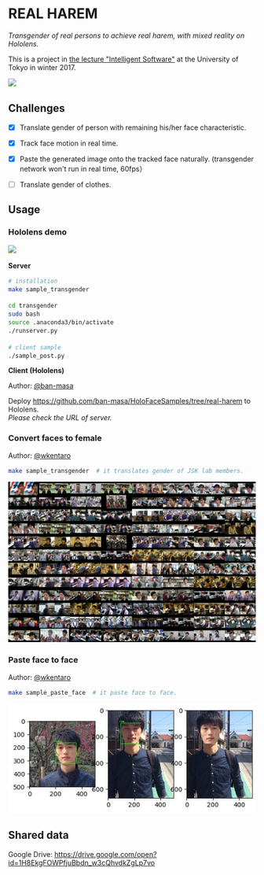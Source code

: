 # REAL HAREM

*Transgender of real persons to achieve real harem, with mixed reality on Hololens.*

This is a project in
[the lecture "Intelligent Software"](http://www.mi.t.u-tokyo.ac.jp/ushiku/lectures/is/)
at the University of Tokyo in winter 2017.

<img src="https://drive.google.com/uc?id=1TiDzASgw_E70PSEJIX5rvML-uQ83a9_8" />


## Challenges

- [x] Translate gender of person with remaining his/her face characteristic.
- [x] Track face motion in real time.
- [x] Paste the generated image onto the tracked face naturally. (transgender network won't run in real time, 60fps）
- [ ] Translate gender of clothes.


## Usage


### Hololens demo

![](https://drive.google.com/uc?id=174cjyuSrj47D5s_xmSQnbSmXM75WcvHG)

**Server**

```bash
# installation
make sample_transgender

cd transgender
sudo bash
source .anaconda3/bin/activate
./runserver.py

# client sample
./sample_post.py
```

**Client (Hololens)**

Author: [@ban-masa](https://github.com/ban-masa)

Deploy https://github.com/ban-masa/HoloFaceSamples/tree/real-harem to Hololens.  
*Please check the URL of server.*


### Convert faces to female

Author: [@wkentaro](https://github.com/wkentaro)

```bash
make sample_transgender  # it translates gender of JSK lab members.
```

![](.readme/stargan_transgender_jsk.jpg)


### Paste face to face

Author: [@wkentaro](https://github.com/wkentaro)

```bash
make sample_paste_face  # it paste face to face.
```

![](.readme/face2face_wkentaro.jpg)


## Shared data

Google Drive: https://drive.google.com/open?id=1H8EkgFOWPfjuBbdn_w3cQhvdkZgLp7vo
